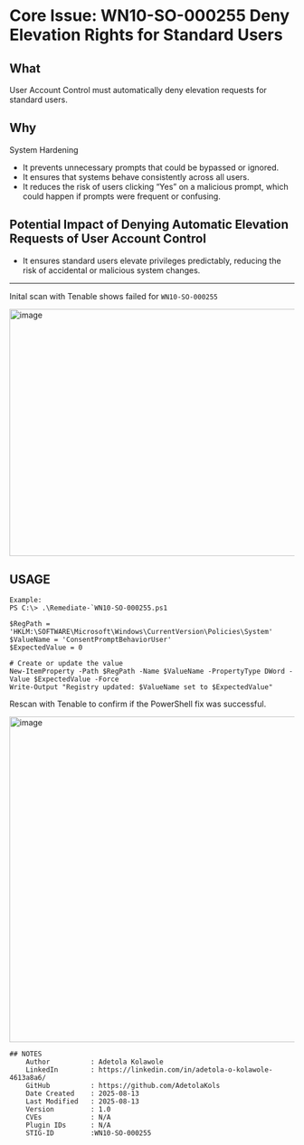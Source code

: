 # Core Issue: WN10-SO-000255 Deny Elevation Rights for Standard Users

## What
User Account Control must automatically deny elevation requests for standard users.

## Why
System Hardening
- It prevents unnecessary prompts that could be bypassed or ignored.
- It ensures that systems behave consistently across all users.
- It reduces the risk of users clicking “Yes” on a malicious prompt, which could happen if prompts were frequent or confusing.

## Potential Impact of Denying Automatic Elevation Requests of User Account Control
- It ensures standard users elevate privileges predictably, reducing the risk of accidental or malicious system changes.
---
Inital scan with Tenable shows failed for `WN10-SO-000255`

<img width="1901" height="437" alt="image" src="https://github.com/user-attachments/assets/c9540993-6509-4af7-9945-ce3fe7032392" />


## USAGE
    Example:
    PS C:\> .\Remediate-`WN10-SO-000255.ps1
```
$RegPath = 'HKLM:\SOFTWARE\Microsoft\Windows\CurrentVersion\Policies\System'
$ValueName = 'ConsentPromptBehaviorUser'
$ExpectedValue = 0

# Create or update the value
New-ItemProperty -Path $RegPath -Name $ValueName -PropertyType DWord -Value $ExpectedValue -Force
Write-Output "Registry updated: $ValueName set to $ExpectedValue"

```
Rescan with Tenable to confirm if the PowerShell fix was successful.

<img width="1907" height="576" alt="image" src="https://github.com/user-attachments/assets/dd87a9ed-a676-4c7b-9ac0-b622072b61b3" />


```
## NOTES
    Author          : Adetola Kolawole
    LinkedIn        : https://linkedin.com/in/adetola-o-kolawole-4613a8a6/
    GitHub          : https://github.com/AdetolaKols
    Date Created    : 2025-08-13
    Last Modified   : 2025-08-13
    Version         : 1.0
    CVEs            : N/A
    Plugin IDs      : N/A
    STIG-ID         :WN10-SO-000255
